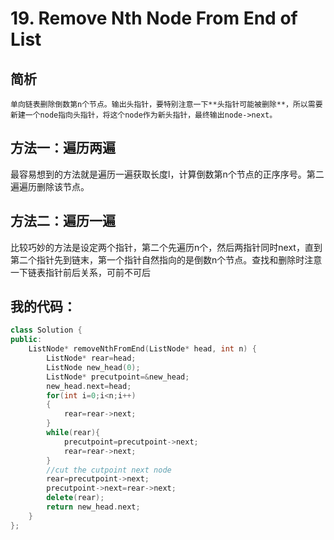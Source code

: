 # 19. Remove Nth Node From End of List

## 简析

    单向链表删除倒数第n个节点。输出头指针，要特别注意一下**头指针可能被删除**，所以需要新建一个node指向头指针，将这个node作为新头指针，最终输出node->next。

## 方法一：遍历两遍

最容易想到的方法就是遍历一遍获取长度l，计算倒数第n个节点的正序序号。第二遍遍历删除该节点。

## 方法二：遍历一遍

比较巧妙的方法是设定两个指针，第二个先遍历n个，然后两指针同时next，直到第二个指针先到链末，第一个指针自然指向的是倒数n个节点。查找和删除时注意一下链表指针前后关系，可前不可后

## 我的代码：

```cpp
class Solution {
public:
    ListNode* removeNthFromEnd(ListNode* head, int n) {
        ListNode* rear=head;
        ListNode new_head(0);
        ListNode* precutpoint=&new_head;
        new_head.next=head;
        for(int i=0;i<n;i++)
        {
            rear=rear->next;
        }
        while(rear){
            precutpoint=precutpoint->next;
            rear=rear->next;
        }
        //cut the cutpoint next node
        rear=precutpoint->next;
        precutpoint->next=rear->next;
        delete(rear);
        return new_head.next;
    }
};
```
